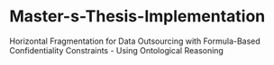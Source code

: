 # Master-s-Thesis-Implementation
Horizontal Fragmentation for Data Outsourcing with Formula-Based Confidentiality Constraints - Using Ontological Reasoning
